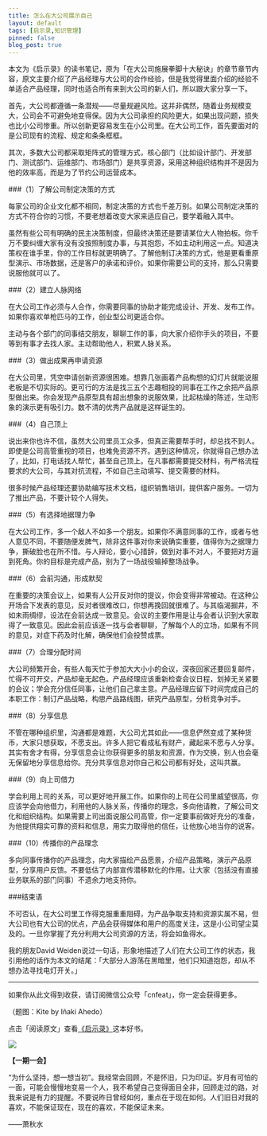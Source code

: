 ```yaml
---
title: 怎么在大公司展示自己
layout: default
tags: [启示录,知识管理]
pinned: false
blog_post: true
---
```



本文为《启示录》的读书笔记，原为「在大公司施展拳脚十大秘诀」的章节章节内容，原文主要介绍了产品经理与大公司的合作经验，但是我觉得里面介绍的经验不单适合产品经理，同时也适合所有来到大公司的新人们，所以跟大家分享一下。

首先，大公司都遵循一条潜规——尽量规避风险。这并非偶然，随着业务规模变大，公司会不可避免地变得保。因为大公司承担的风险更大，如果出现问题，损失也比小公司惨重。所以创新更容易发生在小公司里。在大公司工作，首先要面对的是公司现有的流程、规定和条条框框。

其次，多数大公司都采取矩阵式的管理方式，核心部门（比如设计部门、开发部门、测试部门、运维部门、市场部门）是共享资源，采用这种组织结构并不是因为他的效率高，而是为了节约公司运营成本。

###（1）了解公司制定决策的方式

每家公司的企业文化都不相同，制定决策的方式也千差万别。如果公司制定决策的方式不符合你的习惯，不要老想着改变大家来适应自己，要学着融入其中。

虽然有些公司有明确的民主决策制度，但最终决策还是要请某位大人物拍板。你千万不要纠缠大家有没有没按照制度办事，与其抱怨，不如主动利用这一点。知道决策权在谁手里，你的工作目标就更明确了。了解他制订决策的方式，他是更看重原型演示、市场数据，还是客户的承诺和评价。如果你需要公司的支持，那么只需要说服他就可以了。

###（2）建立人脉网络

在大公司工作必须与人合作，你需要同事的协助才能完成设计、开发、发布工作。如果你喜欢单枪匹马的工作，创业型公司更适合你。

主动与各个部门的同事结交朋友，聊聊工作的事，向大家介绍你手头的项目，不要等到有事才去找人家。主动帮助他人，积累人脉关系。

###（3）做出成果再申请资源

在大公司里，凭空申请创新资源很困难。想靠几张画着产品构想的幻灯片就能说服老板是不切实际的。更可行的方法是找三五个志趣相投的同事在工作之余把产品原型做出来。你会发现产品原型具有超出想象的说服效果，比起枯燥的陈述，生动形象的演示更有吸引力。数不清的优秀产品就是这样诞生的。

###（4）自己顶上

说出来你也许不信，虽然大公司里员工众多，但真正需要帮手时，却总找不到人。即使是公司高管重视的项目，也难免资源不齐。遇到这种情况，你就得自己想办法了，比如，打电话找人帮忙，甚至自己顶上。在凡事都需要提交材料，有严格流程要求的大公司，与其对抗流程，不如自己主动填写、提交需要的材料。

很多时候产品经理还要协助编写技术文档，组织销售培训，提供客户服务。一切为了推出产品，不要计较个人得失。

###（5）有选择地据理力争

在大公司工作，多一个敌人不如多一个朋友。如果你不满意同事的工作，或者与他人意见不同，不要随便发脾气，除非这件事对你来说确实重要，值得你为之据理力争，撕破脸也在所不惜。与人辩论，要小心措辞，做到对事不对人，不要把对方逼到死角。你的目标是完成产品，别为了一场战役输掉整场战争。

###（6）会前沟通，形成默契

在重要的决策会议上，如果有人公开反对你的提议，你会变得非常被动。在这种公开场合下发表的意见，反对者很难改口，你想再挽回就很难了。与其临渴掘井，不如未雨绸缪，设法在会前达成一致意见。会议的主要作用是让与会者认识到大家取得了一致意见。因此会前应该逐一找与会者聊聊，了解每个人的立场，如果有不同的意见，对症下药及时化解，确保他们会投赞成票。

###（7）合理分配时间

大公司频繁开会，有些人每天忙于参加大大小小的会议，深夜回家还要回复邮件，忙得不可开交，产品却毫无起色。产品经理应该重新检查会议日程，划掉无关紧要的会议；学会充分信任同事，让他们自己拿主意。产品经理应留下时间完成自己的本职工作：制订产品战略，构思产品路线图，研究产品原型，分析竞争对手。

###（8）分享信息

不管在哪种组织里，沟通都是难题，大公司尤其如此——信息俨然变成了某种货币，大家只想获取，不愿支出。许多人把它看成私有财产，藏起来不愿与人分享。其实有舍才有得，分享信息会让你获得更多的朋友和资源，作为交换，别人也会毫无保留地分享信息给你。充分共享信息对你自己和公司都有好处，这叫共赢。

###（9）向上司借力

学会利用上司的关系，可以更好地开展工作。如果你的上司在公司里威望很高，你应该学会向他借力，利用他的人脉关系，传播你的理念，多向他请教，了解公司文化和组织结构。如果需要上司出面说服公司高管，你一定要事前做好充分的准备，为他提供翔实可靠的资料和信息，用实力取得他的信任，让他放心地当你的说客。

###（10）传播你的产品理念

多向同事传播你的产品理念，向大家描绘产品愿景，介绍产品策略，演示产品原型，分享用户反馈。不要低估了内部宣传潜移默化的作用。让大家（包括没有直接业务联系的部门同事）不遗余力地支持你。

###结束语

不可否认，在大公司里工作得克服重重阻碍，为产品争取支持和资源实属不易，但大公司也有大公司的优点，产品会获得媒体和用户的高度关注，这是小公司望尘莫及的。一旦你掌握了充分利用大公司资源的方法，将会如鱼得水。

我的朋友David Weiden说过一句话，形象地描述了人们在大公司工作的状态，我引用他的话作为本文的结尾：「大部分人游荡在黑暗里，他们只知道抱怨，却从不想办法寻找电灯开关。」

----

如果你从此文得到收获，请订阅微信公众号「cnfeat」，你一定会获得更多。

（题图：Kite by Iñaki Ahedo）

点击「阅读原文」查看[《启示录》](http://book.douban.com/subject/5914587/)这本好书。

![](http://cnfeat.qiniudn.com/signitrue-2014-09-28.jpg)

**【一期一会】**

“为什么坚持，想一想当初”。我经常会回顾，不是怀旧，只为印证。岁月有可怕的一面，可能会慢慢地变易一个人，我不希望自己变得面目全非，回顾走过的路，对我来说是有力的提醒。不要说昨日曾经如何，重点在于现在如何。人们旧日对我的喜欢，不能保证现在，现在的喜欢，不能保证未来。

——萧秋水
